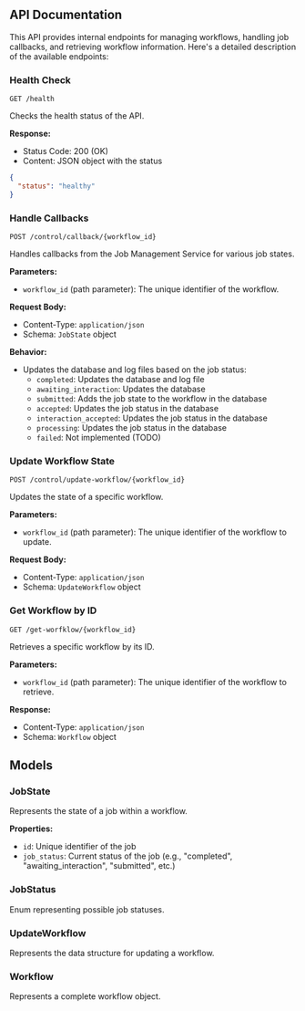 ## API Documentation

This API provides internal endpoints for managing workflows, handling job callbacks, and retrieving workflow information. Here's a detailed description of the available endpoints:

### Health Check

```
GET /health
```

Checks the health status of the API.

**Response:**
- Status Code: 200 (OK)
- Content: JSON object with the status

```json
{
  "status": "healthy"
}
```

### Handle Callbacks

```
POST /control/callback/{workflow_id}
```

Handles callbacks from the Job Management Service for various job states.

**Parameters:**
- `workflow_id` (path parameter): The unique identifier of the workflow.

**Request Body:**
- Content-Type: `application/json`
- Schema: `JobState` object

**Behavior:**
- Updates the database and log files based on the job status:
  - `completed`: Updates the database and log file
  - `awaiting_interaction`: Updates the database
  - `submitted`: Adds the job state to the workflow in the database
  - `accepted`: Updates the job status in the database
  - `interaction_accepted`: Updates the job status in the database
  - `processing`: Updates the job status in the database
  - `failed`: Not implemented (TODO)

### Update Workflow State

```
POST /control/update-workflow/{workflow_id}
```

Updates the state of a specific workflow.

**Parameters:**
- `workflow_id` (path parameter): The unique identifier of the workflow to update.

**Request Body:**
- Content-Type: `application/json`
- Schema: `UpdateWorkflow` object

### Get Workflow by ID

```
GET /get-worfklow/{workflow_id}
```

Retrieves a specific workflow by its ID.

**Parameters:**
- `workflow_id` (path parameter): The unique identifier of the workflow to retrieve.

**Response:**
- Content-Type: `application/json`
- Schema: `Workflow` object

## Models

### JobState

Represents the state of a job within a workflow.

**Properties:**
- `id`: Unique identifier of the job
- `job_status`: Current status of the job (e.g., "completed", "awaiting_interaction", "submitted", etc.)

### JobStatus

Enum representing possible job statuses.

### UpdateWorkflow

Represents the data structure for updating a workflow.

### Workflow

Represents a complete workflow object.
